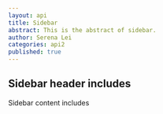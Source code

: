 ```yaml
---
layout: api
title: Sidebar
abstract: This is the abstract of sidebar.
author: Serena Lei
categories: api2
published: true
---
```


## Sidebar header includes

Sidebar content includes
